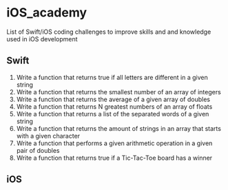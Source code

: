 # iOS_academy

List of Swift/iOS coding challenges to improve skills and and knowledge used in iOS development

## Swift
1. Write a function that returns true if all letters are different in a given string
2. Write a function that returns the smallest number of an array of integers
3. Write a function that returns the average of a given array of doubles
4. Write a function that returns N greatest numbers of an array of floats
5. Write a function that returns a list of the separated words of a given string
6. Write a function that returns the amount of strings in an array that starts with a given character
7. Write a function that performs a given arithmetic operation in a given pair of doubles
8. Write a function that returns true if a Tic-Tac-Toe board has a winner

## iOS
